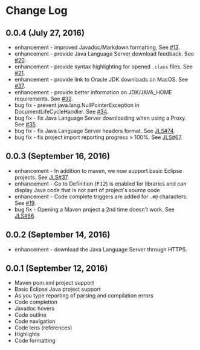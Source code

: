 # Change Log

## 0.0.4 (July 27, 2016)
* enhancement - improved Javadoc/Markdown formatting, See [#13](https://github.com/gorkem/vscode-java/issues/13). 
* enhancement - provide Java Language Server download feedback. See [#20](https://github.com/gorkem/vscode-java/issues/20).
* enhancement - provide syntax highlighting for opened `.class` files. See [#21](https://github.com/gorkem/vscode-java/issues/21).
* enhancement - provide link to Oracle JDK downloads on MacOS. See [#37](https://github.com/gorkem/vscode-java/issues/37).
* enhancement - provide better information on JDK/JAVA_HOME requirements. See [#32](https://github.com/gorkem/vscode-java/issues/32).
* bug fix - prevent java.lang.NullPointerException in DocumentLifeCycleHandler. See [#34](https://github.com/gorkem/vscode-java/issues/34).
* bug fix - fix Java Language Server downloading when using a Proxy. See [#35](https://github.com/gorkem/vscode-java/issues/35).
* bug fix - fix Java Language Server headers format. See [JLS#74](https://github.com/gorkem/java-language-server/issues/74).
* bug fix - fix project import reporting progress > 100%. See [JLS#67](https://github.com/gorkem/java-language-server/issues/67).

## 0.0.3 (September 16, 2016)
* enhancement - In addition to maven, we now support basic Eclipse projects. See [JLS#37](https://github.com/gorkem/java-language-server/issues/37).
* enhancement - Go to Definition (<kbd>F12</kbd>) is enabled for libraries and can display Java code that is not part of project's source code
* enhancement - Code complete triggers are added for `.#@` characters. See [#19](https://github.com/gorkem/vscode-java/issues/19). 
* bug fix - Opening a Maven project a 2nd time doesn't work. See [JLS#66](https://github.com/gorkem/java-language-server/issues/66).

## 0.0.2 (September 14, 2016)
* enhancement - download the Java Language Server through HTTPS.

## 0.0.1 (September 12, 2016)
* Maven pom.xml project support
* Basic Eclipse Java project support 
* As you type reporting of parsing and compilation errors
* Code completion
* Javadoc hovers 
* Code outline
* Code navigation
* Code lens (references)
* Highlights
* Code formatting